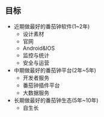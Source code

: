 ## 目标
* 近期做最好的番茄钟软件(1~2年)
  + 设计素材
  + 官网
  + Android&IOS
  + 监控与统计
  + 安全与运营
* 中期做最好的番茄钟平台(2年~5年)
  + 开发者服务
  + 番茄钟插件平台
  + 大数据服务
* 长期做最好的番茄钟生态(5年~10年)
  + 自生长